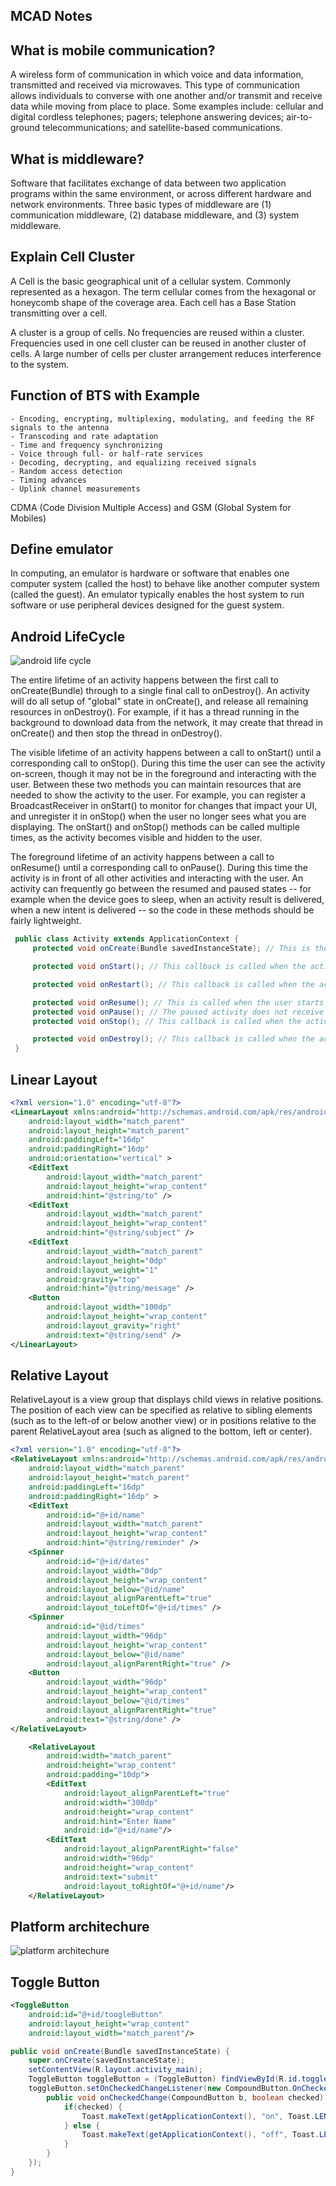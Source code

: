 ## MCAD Notes

## What is mobile communication?

A wireless form of communication in which voice and data information, transmitted and received via microwaves. This type of communication allows individuals to converse with one another and/or transmit and receive data while moving from place to place. Some examples include: cellular and digital cordless telephones; pagers; telephone answering devices; air-to- ground telecommunications; and satellite-based communications.

## What is middleware?
Software that facilitates exchange of data between two application programs within the same environment, or across different hardware and network environments. Three basic types of middleware are (1) communication middleware, (2) database middleware, and (3) system middleware.

## Explain Cell Cluster
A Cell is the basic geographical unit of a cellular system. Commonly represented as a hexagon.
The term cellular comes from the hexagonal or honeycomb shape of the coverage area. Each cell has a Base Station transmitting over a cell.

A cluster is a group of cells. No frequencies are reused within a cluster. Frequencies used in one cell cluster can be reused in another cluster of cells. A large number of cells per cluster arrangement reduces interference to the system.

## Function of BTS with Example
    - Encoding, encrypting, multiplexing, modulating, and feeding the RF signals to the antenna
    - Transcoding and rate adaptation
    - Time and frequency synchronizing
    - Voice through full- or half-rate services
    - Decoding, decrypting, and equalizing received signals
    - Random access detection
    - Timing advances
    - Uplink channel measurements

CDMA (Code Division Multiple Access) and GSM (Global System for Mobiles)

## Define emulator
In computing, an emulator is hardware or software that enables one computer system (called the host) to behave like another computer system (called the guest). An emulator typically enables the host system to run software or use peripheral devices designed for the guest system.

## Android LifeCycle
![android life cycle](https://developer.android.com/images/activity_lifecycle.png)

The entire lifetime of an activity happens between the first call to onCreate(Bundle) through to a single final call to onDestroy(). An activity will do all setup of "global" state in onCreate(), and release all remaining resources in onDestroy(). For example, if it has a thread running in the background to download data from the network, it may create that thread in onCreate() and then stop the thread in onDestroy().

The visible lifetime of an activity happens between a call to onStart() until a corresponding call to onStop(). During this time the user can see the activity on-screen, though it may not be in the foreground and interacting with the user. Between these two methods you can maintain resources that are needed to show the activity to the user. For example, you can register a BroadcastReceiver in onStart() to monitor for changes that impact your UI, and unregister it in onStop() when the user no longer sees what you are displaying. The onStart() and onStop() methods can be called multiple times, as the activity becomes visible and hidden to the user.

The foreground lifetime of an activity happens between a call to onResume() until a corresponding call to onPause(). During this time the activity is in front of all other activities and interacting with the user. An activity can frequently go between the resumed and paused states -- for example when the device goes to sleep, when an activity result is delivered, when a new intent is delivered -- so the code in these methods should be fairly lightweight.

``` java
 public class Activity extends ApplicationContext {
     protected void onCreate(Bundle savedInstanceState); // This is the first callback and called when the activity is first created.

     protected void onStart(); // This callback is called when the activity becomes visible to the user.

     protected void onRestart(); // This callback is called when the activity restarts after stopping it.

     protected void onResume(); // This is called when the user starts interacting with the application.
     protected void onPause(); // The paused activity does not receive user input and cannot execute any code and called when the current activity is being paused and the previous activity is being resumed.
     protected void onStop(); // This callback is called when the activity is no longer visible.

     protected void onDestroy(); // This callback is called when the activity restarts after stopping it.
 }

```

## Linear Layout
``` xml
<?xml version="1.0" encoding="utf-8"?>
<LinearLayout xmlns:android="http://schemas.android.com/apk/res/android"
    android:layout_width="match_parent"
    android:layout_height="match_parent"
    android:paddingLeft="16dp"
    android:paddingRight="16dp"
    android:orientation="vertical" >
    <EditText
        android:layout_width="match_parent"
        android:layout_height="wrap_content"
        android:hint="@string/to" />
    <EditText
        android:layout_width="match_parent"
        android:layout_height="wrap_content"
        android:hint="@string/subject" />
    <EditText
        android:layout_width="match_parent"
        android:layout_height="0dp"
        android:layout_weight="1"
        android:gravity="top"
        android:hint="@string/message" />
    <Button
        android:layout_width="100dp"
        android:layout_height="wrap_content"
        android:layout_gravity="right"
        android:text="@string/send" />
</LinearLayout>
```

## Relative Layout

RelativeLayout is a view group that displays child views in relative positions. The position of each view can be specified as relative to sibling elements (such as to the left-of or below another view) or in positions relative to the parent RelativeLayout area (such as aligned to the bottom, left or center).

``` xml
<?xml version="1.0" encoding="utf-8"?>
<RelativeLayout xmlns:android="http://schemas.android.com/apk/res/android"
    android:layout_width="match_parent"
    android:layout_height="match_parent"
    android:paddingLeft="16dp"
    android:paddingRight="16dp" >
    <EditText
        android:id="@+id/name"
        android:layout_width="match_parent"
        android:layout_height="wrap_content"
        android:hint="@string/reminder" />
    <Spinner
        android:id="@+id/dates"
        android:layout_width="0dp"
        android:layout_height="wrap_content"
        android:layout_below="@id/name"
        android:layout_alignParentLeft="true"
        android:layout_toLeftOf="@+id/times" />
    <Spinner
        android:id="@id/times"
        android:layout_width="96dp"
        android:layout_height="wrap_content"
        android:layout_below="@id/name"
        android:layout_alignParentRight="true" />
    <Button
        android:layout_width="96dp"
        android:layout_height="wrap_content"
        android:layout_below="@id/times"
        android:layout_alignParentRight="true"
        android:text="@string/done" />
</RelativeLayout>
```

``` xml
    <RelativeLayout
        android:width="match_parent"
        android:height="wrap_content"
        android:padding="10dp">
        <EditText
            android:layout_alignParentLeft="true"
            android:width="300dp"
            android:height="wrap_content"
            android:hint="Enter Name"
            android:id="@+id/name"/>
        <EditText
            android:layout_alignParentRight="false"
            android:width="96dp"
            android:height="wrap_content"
            android:text="submit"
            android:layout_toRightOf="@+id/name"/>
    </RelativeLayout>
```

## Platform architechure
![platform architechure](https://developer.android.com/guide/platform/images/android-stack_2x.png)


## Toggle Button

``` xml
<ToggleButton
    android:id="@+id/toogleButton"
    android:layout_height="wrap_content"
    android:layout_width="match_parent"/>
```

``` java
public void onCreate(Bundle savedInstanceState) {
    super.onCreate(savedInstanceState);
    setContentView(R.layout.activity_main);
    ToggleButton toggleButton = (ToggleButton) findViewById(R.id.toggleButton);
    toggleButton.setOnCheckedChangeListener(new CompoundButton.OnCheckedChangeListener{
        public void onCheckedChange(CompoundButton b, boolean checked) {
            if(checked) {
                Toast.makeText(getApplicationContext(), "on", Toast.LENGTH_SHORT).show();
            } else {
                Toast.makeText(getApplicationContext(), "off", Toast.LENGTH_SHORT).show();
            }
        }
    });
}
```
